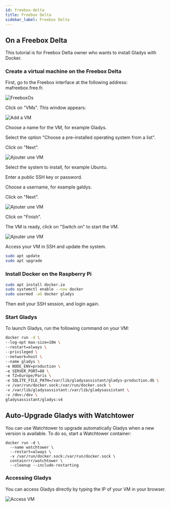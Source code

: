 ```yaml
---
id: freebox-delta
title: Freebox Delta
sidebar_label: Freebox Delta
---
```


## On a Freebox Delta

This tutorial is for Freebox Delta owner who wants to install Gladys with Docker.

### Create a virtual machine on the Freebox Delta

First, go to the Freebox interface at the following address: mafreebox.free.fr.

<img src="/en/img/docs/installation/freebox-delta/freeboxos.PNG" alt="FreeboxOs"  />

Click on "VMs". This window appears:

<img src="/en/img/docs/installation/freebox-delta/add-vm.PNG" alt="Add a VM"  />

Choose a name for the VM, for example Gladys.

Select the option "Choose a pre-installed operating system from a list".

Click on "Next".

<img src="/en/img/docs/installation/freebox-delta/add-vm-2.PNG" alt="Ajouter une VM"  />

Select the system to install, for example Ubuntu.

Enter a public SSH key or password.

Choose a username, for example galdys.

Click on "Next".

<img src="/en/img/docs/installation/freebox-delta/add-vm-3.PNG" alt="Ajouter une VM"  />

Click on "Finish".

The VM is ready, click on "Switch on" to start the VM.

<img src="/en/img/docs/installation/freebox-delta/start-vm.PNG" alt="Ajouter une VM"  />

Access your VM in SSH and update the system.

```bash
sudo apt update
sudo apt upgrade
```

### Install Docker on the Raspberry Pi

```bash
sudo apt install docker.io
sudo systemctl enable --now docker
sudo usermod -aG docker gladys
```

Then exit your SSH session, and login again.

### Start Gladys

To launch Gladys, run the following command on your VM:

```bash
docker run -d \
--log-opt max-size=10m \
--restart=always \
--privileged \
--network=host \
--name gladys \
-e NODE_ENV=production \
-e SERVER_PORT=80 \
-e TZ=Europe/Paris \
-e SQLITE_FILE_PATH=/var/lib/gladysassistant/gladys-production.db \
-v /var/run/docker.sock:/var/run/docker.sock \
-v /var/lib/gladysassistant:/var/lib/gladysassistant \
-v /dev:/dev \
gladysassistant/gladys:v4
```

## Auto-Upgrade Gladys with Watchtower

You can use Watchtower to upgrade automatically Gladys when a new version is available. To do so, start a Watchtower container:

```
docker run -d \
  --name watchtower \
  --restart=always \
  -v /var/run/docker.sock:/var/run/docker.sock \
  containrrr/watchtower \
  --cleanup --include-restarting
```

### Accessing Gladys

You can access Gladys directly by typing the IP of your VM in your browser.

<img src="/en/img/docs/installation/freebox-delta/freebox-vm-success.PNG" alt="Access VM"  />

